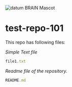 
![datum BRAIN Mascot][logo]

[logo]: https://i.ytimg.com/vi/Sbcx2dLcXkM/maxresdefault.jpg "datum-BRAIN mascot"

# test-repo-101
 This repo has following files: 

_Simple Text file_
```javascript
file1.txt
```
 
_Readme file of the repository._
```javascript
README.md
```

